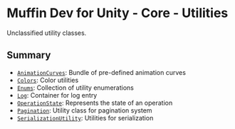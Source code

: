 # Muffin Dev for Unity - Core - Utilities

Unclassified utility classes.

## Summary

- [`AnimationCurves`](./animation-curves.md): Bundle of pre-defined animation curves
- [`Colors`](./colors.md): Color utilities
- [`Enums`](./enums.md): Collection of utility enumerations
- [`Log`](./log.md): Container for log entry
- [`OperationState`](./operation-state.md): Represents the state of an operation
- [`Pagination`](./pagination.md): Utility class for pagination system
- [`SerializationUtility`](./serialization-utility.md): Utilities for serialization